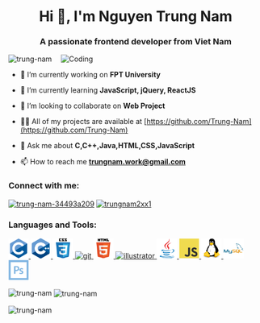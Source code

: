 <h1 align="center">Hi 👋, I'm Nguyen Trung Nam</h1>
<h3 align="center">A passionate frontend developer from Viet Nam</h3>
<img align="right" alt="Coding" width="400" src="https://resources.mindx.edu.vn/uploads/images/yeu-cau-cua-lap-trinh-vien-4.gif">

<p align="left"> <img src="https://komarev.com/ghpvc/?username=trung-nam&label=Profile%20views&color=0e75b6&style=flat" alt="trung-nam" /> </p>

- 🔭 I’m currently working on **FPT University**

- 🌱 I’m currently learning **JavaScript, jQuery, ReactJS**

- 👯 I’m looking to collaborate on **Web Project**

- 👨‍💻 All of my projects are available at [https://github.com/Trung-Nam](https://github.com/Trung-Nam)

- 💬 Ask me about **C,C++,Java,HTML,CSS,JavaScript**

- 📫 How to reach me **trungnam.work@gmail.com**

<h3 align="left">Connect with me:</h3>
<p align="left">
<a href="https://linkedin.com/in/trung-nam-34493a209" target="blank"><img align="center" src="https://raw.githubusercontent.com/rahuldkjain/github-profile-readme-generator/master/src/images/icons/Social/linked-in-alt.svg" alt="trung-nam-34493a209" height="30" width="40" /></a>
<a href="https://fb.com/trungnam2xx1" target="blank"><img align="center" src="https://raw.githubusercontent.com/rahuldkjain/github-profile-readme-generator/master/src/images/icons/Social/facebook.svg" alt="trungnam2xx1" height="30" width="40" /></a>
</p>

<h3 align="left">Languages and Tools:</h3>
<p align="left"> <a href="https://www.cprogramming.com/" target="_blank" rel="noreferrer"> <img src="https://raw.githubusercontent.com/devicons/devicon/master/icons/c/c-original.svg" alt="c" width="40" height="40"/> </a> <a href="https://www.w3schools.com/cpp/" target="_blank" rel="noreferrer"> <img src="https://raw.githubusercontent.com/devicons/devicon/master/icons/cplusplus/cplusplus-original.svg" alt="cplusplus" width="40" height="40"/> </a> <a href="https://www.w3schools.com/css/" target="_blank" rel="noreferrer"> <img src="https://raw.githubusercontent.com/devicons/devicon/master/icons/css3/css3-original-wordmark.svg" alt="css3" width="40" height="40"/> </a> <a href="https://git-scm.com/" target="_blank" rel="noreferrer"> <img src="https://www.vectorlogo.zone/logos/git-scm/git-scm-icon.svg" alt="git" width="40" height="40"/> </a> <a href="https://www.w3.org/html/" target="_blank" rel="noreferrer"> <img src="https://raw.githubusercontent.com/devicons/devicon/master/icons/html5/html5-original-wordmark.svg" alt="html5" width="40" height="40"/> </a> <a href="https://www.adobe.com/in/products/illustrator.html" target="_blank" rel="noreferrer"> <img src="https://www.vectorlogo.zone/logos/adobe_illustrator/adobe_illustrator-icon.svg" alt="illustrator" width="40" height="40"/> </a> <a href="https://www.java.com" target="_blank" rel="noreferrer"> <img src="https://raw.githubusercontent.com/devicons/devicon/master/icons/java/java-original.svg" alt="java" width="40" height="40"/> </a> <a href="https://developer.mozilla.org/en-US/docs/Web/JavaScript" target="_blank" rel="noreferrer"> <img src="https://raw.githubusercontent.com/devicons/devicon/master/icons/javascript/javascript-original.svg" alt="javascript" width="40" height="40"/> </a> <a href="https://www.linux.org/" target="_blank" rel="noreferrer"> <img src="https://raw.githubusercontent.com/devicons/devicon/master/icons/linux/linux-original.svg" alt="linux" width="40" height="40"/> </a> <a href="https://www.mysql.com/" target="_blank" rel="noreferrer"> <img src="https://raw.githubusercontent.com/devicons/devicon/master/icons/mysql/mysql-original-wordmark.svg" alt="mysql" width="40" height="40"/> </a> <a href="https://www.photoshop.com/en" target="_blank" rel="noreferrer"> <img src="https://raw.githubusercontent.com/devicons/devicon/master/icons/photoshop/photoshop-line.svg" alt="photoshop" width="40" height="40"/> </a> </p>

<p><img align="left" src="https://github-readme-stats.vercel.app/api/top-langs?username=trung-nam&show_icons=true&locale=en&layout=compact" alt="trung-nam" /></p>

<p>&nbsp;<img align="center" src="https://github-readme-stats.vercel.app/api?username=trung-nam&show_icons=true&locale=en" alt="trung-nam" /></p>

<p><img align="center" src="https://github-readme-streak-stats.herokuapp.com/?user=trung-nam&" alt="trung-nam" /></p>
